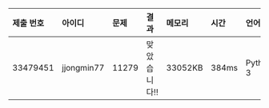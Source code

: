 |제출 번호|아이디|문제|결과|메모리|시간|언어|코드길이|
|:---|:---|:---|:---|:---|:---|:---|:---|
|33479451|jjongmin77|11279|맞았습니다!!|33052KB|384ms|Python 3|1249B|
